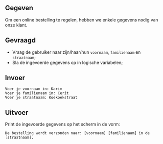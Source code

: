 ## Gegeven

Om een online bestelling te regelen, hebben we enkele gegevens nodig van onze klant.


## Gevraagd

* Vraag de gebruiker naar zijn/haar/hun `voornaam`, `familienaam` en `straatnaam`;  
* Sla de ingevoerde gegevens op in logische variabelen;


## Invoer
```
Voer je voornaam in: Karim
Voer je familienaam in: Cerit
Voer je straatnaam: Koekoekstraat
```


## Uitvoer
Print de ingevoerde gegevens op het scherm in de vorm: 
```
De bestelling wordt verzonden naar: [voornaam] [familienaam] in de [straatnaam]. 
```

